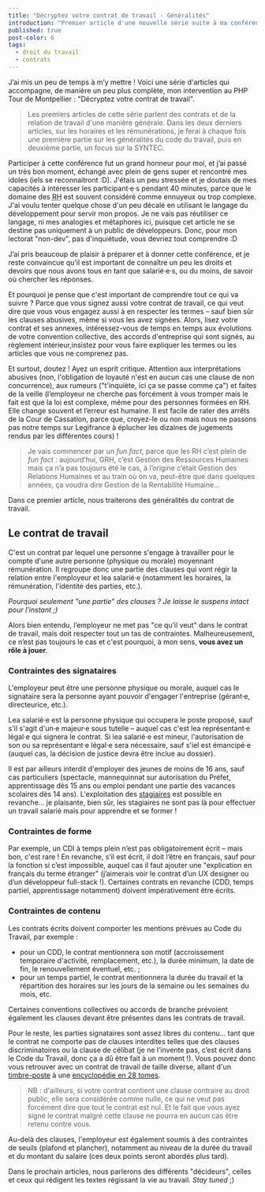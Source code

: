 ```yaml
---
title: "Décryptez votre contrat de travail - Généralités"
introduction: "Premier article d'une nouvelle série suite à ma conférence au PHP Tour Montpellier - avec plein de détails en plus !"
published: true
post-color: 6
tags:
  - droit du travail
  - contrats
---
```


J’ai mis un peu de temps à m’y mettre ! Voici une série d'articles qui accompagne, de manière un peu plus complète, mon intervention au PHP Tour de Montpellier : "Décryptez votre contrat de travail". 

> Les premiers articles de cette série parlent des contrats et de la relation de travail d'une manière générale. Dans les deux derniers articles, sur les horaires et les rémunérations, je ferai à chaque fois une première partie sur les généralités du code du travail, puis en deuxième partie, un focus sur la SYNTEC.

Participer à cette conférence fut un grand honneur pour moi, et j’ai passé un très bon moment, échangé avec plein de gens super et rencontré mes idoles (iels se reconnaitront :D). J'étais un peu stressée et je doutais de mes capacités à intéresser les participant·e·s pendant 40 minutes, parce que le domaine des <abbr title="Ressources Humaines">RH</abbr> est souvent considéré comme ennuyeux ou trop complexe. J'ai voulu tenter quelque chose d'un peu décalé en utilisant le langage du développement pour servir mon propos. Je ne vais pas réutiliser ce langage, ni mes analogies et métaphores ici, puisque cet article ne se destine pas uniquement à un public de développeurs. Donc, pour mon lectorat "non-dev", pas d'inquiétude, vous devriez tout comprendre :D

J’ai pris beaucoup de plaisir à préparer et à donner cette conférence, et je reste convaincue qu’il est important de connaître un peu les droits et devoirs que nous avons tous en tant que salarié·e·s, ou du moins, de savoir où chercher les réponses.

Et pourquoi je pense que c'est important de comprendre tout ce qui va suivre ? Parce que vous signez aussi votre contrat de travail, ce qui veut dire que vous vous engagez aussi à en respecter les termes – sauf bien sûr les clauses abusives, même si vous les avez signées. Alors, lisez votre contrat et ses annexes, intéressez-vous de temps en temps aux évolutions de votre convention collective, des accords d'entreprise qui sont signés, au règlement intérieur,insistez pour vous faire expliquer les termes ou les articles que vous ne comprenez pas.

Et surtout, doutez ! Ayez un esprit critique. Attention aux interprétations abusives (non, l'obligation de loyauté n'est en aucun cas une clause de non concurrence), aux rumeurs ("t'inquiète, ici ça se passe comme ça") et faites de la veille (l’employeur ne cherche pas forcément à vous tromper mais le fait est que la loi est complexe, même pour des personnes formées en RH. Elle change souvent et l’erreur est humaine. Il est facile de rater des arrêts de la Cour de Cassation, parce que, croyez-le ou non mais nous ne passons pas notre temps sur Legifrance à éplucher les dizaines de jugements rendus par les différentes cours) !

> Je vais commencer par un <i lang="en">fun fact</i>, parce que les RH c’est plein de <i lang="en">fun fact</i> : aujourd’hui, GRH, c’est Gestion des Ressources Humaines mais ça n’a pas toujours été le cas, à l’origine c’était Gestion des Relations Humaines et au train où on va, peut-être que dans quelques années, ça voudra dire Gestion de la Rentabilité Humaine…

Dans ce premier article, nous traiterons des généralités du contrat de travail.  

## Le contrat de travail

C'est un contrat par lequel une personne s'engage à travailler pour le compte d'une autre personne (physique ou morale) moyennant rémunération. Il regroupe donc une partie des clauses qui vont régir la relation entre l'employeur et lea salarié·e (notamment les horaires, la rémunération, l'identité des parties, etc.). 

_Pourquoi seulement "une partie" des clauses ? Je laisse le suspens intact pour l'instant ;)_

Alors bien entendu, l’employeur ne met pas "ce qu’il veut" dans le contrat de travail, mais doit respecter tout un tas de contraintes. Malheureusement, ce n’est pas toujours le cas et c'est pourquoi, à mon sens, **vous avez un rôle à jouer**.

### Contraintes des signataires

L'employeur peut être une personne physique ou morale, auquel cas le signataire sera la personne ayant pouvoir d'engager l'entreprise (gérant·e, directeurice, etc.).

Lea salarié·e est la personne physique qui occupera le poste proposé, sauf s'il s'agit d'un·e majeur·e sous tutelle – auquel cas c'est lea représentant·e légal·e qui signera le contrat. Si lea salarié·e est mineur, l'autorisation de son ou sa représentant·e légal·e sera nécessaire, sauf s'iel est émancipé·e (auquel cas, la décision de justice devra être inclue au dossier).

Il est par ailleurs interdit d'employer des jeunes de moins de 16 ans, sauf cas particuliers (spectacle, mannequinnat sur autorisation du Préfet, apprentissage dès 15 ans ou emploi pendant une partie des vacances scolaires dès 14 ans). L'exploitation des [stagiaires](https://youtu.be/0pZGLTuC41g) est possible en revanche… je plaisante, bien sûr, les stagiaires ne sont pas là pour effectuer un travail salarié mais pour apprendre et se former !

### Contraintes de forme

Par exemple, un CDI à temps plein n’est pas obligatoirement écrit – mais bon, c'est rare ! En revanche, s’il est écrit, il doit l’être en français, sauf pour la fonction si c’est impossible, auquel cas il faut ajouter une "explication en français du terme étranger" (j’aimerais voir le contrat d’un UX designer ou d’un développeur full-stack !). 
Certaines contrats en revanche (CDD, temps partiel, apprentissage notamment) doivent impérativement être écrits.

### Contraintes de contenu

Les contrats écrits doivent comporter les mentions prévues au Code du Travail, par exemple :

- pour un CDD, le contrat mentionnera son motif (accroissement temporaire d'activité, remplacement, etc.), la durée minimum, la date de fin, le renouvellement éventuel, etc. ;
- pour un temps partiel, le contrat mentionnera la durée du travail et la répartition des horaires sur les jours de la semaine ou les semaines du mois, etc.

Certaines conventions collectives ou accords de branche prévoient également les clauses devant être présentes dans les contrats de travail.

Pour le reste, les parties signataires sont assez libres du contenu… tant que le contrat ne comporte pas de clauses interdites telles que des clauses discriminatoires ou la clause de célibat (je ne l’invente pas, c’est écrit dans le Code du Travail, donc ça a dû être fait à un moment !). Vous pouvez donc vous retrouver avec un contrat de travail de taille diverse, allant d'un [timbre-poste](https://youtu.be/HMcTHoZAO8U) à une [encyclopédie en 28 tomes](https://youtu.be/V75dMMIW2B4).

> NB : d'ailleurs, si votre contrat contient une clause contraire au droit public, elle sera considérée comme nulle, ce qui ne veut pas forcément dire que tout le contrat est nul. Et le fait que vous ayez signé le contrat malgré cette clause ne pourra en aucun cas être retenu contre vous.

Au-delà des clauses, l'employeur est également soumis à des contraintes de seuils (plafond et plancher), notamment au niveau de la durée du travail et du montant du salaire (ces deux points seront abordés plus tard).

Dans le prochain articles, nous parlerons des différents "décideurs", celles et ceux qui rédigent les textes régissant la vie au travail. <i lang="en">Stay tuned</i> ;)
